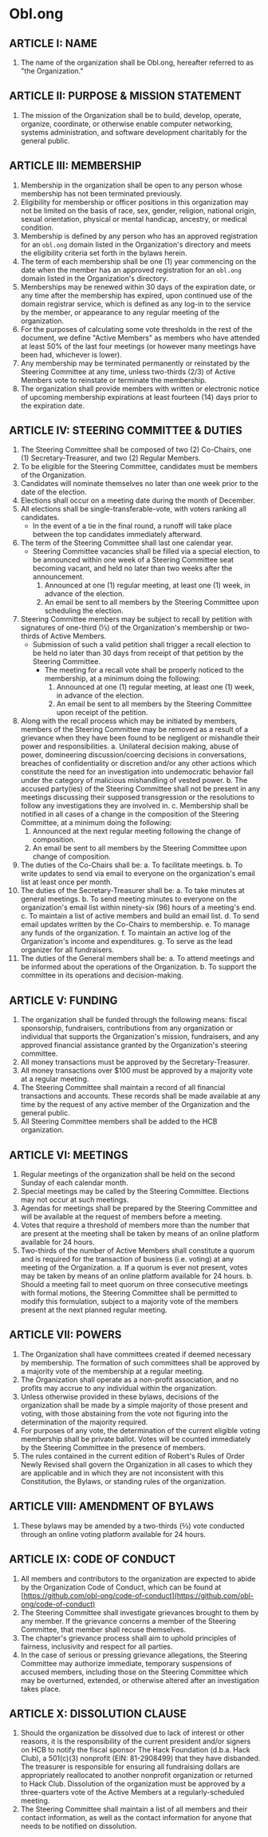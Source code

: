 # Obl.ong

## ARTICLE I: NAME

1. The name of the organization shall be Obl.ong, hereafter referred to as "the Organization."

## ARTICLE II: PURPOSE & MISSION STATEMENT

1. The mission of the Organization shall be to build, develop, operate, organize, coordinate, or otherwise enable computer networking, systems administration, and software development charitably for the general public.

## ARTICLE III: MEMBERSHIP

1. Membership in the organization shall be open to any person whose membership has not been terminated previously.
2. Eligibility for membership or officer positions in this organization may not be limited on the basis of race, sex, gender, religion, national origin, sexual orientation, physical or mental handicap, ancestry, or medical condition.
3. Membership is defined by any person who has an approved registration for an `obl.ong` domain listed in the Organization's directory and meets the eligibility criteria set forth in the bylaws herein.
5. The term of each membership shall be one (1) year commencing on the date when the member has an approved registration for an `obl.ong` domain listed in the Organization's directory.
6. Memberships may be renewed within 30 days of the expiration date, or any time after the membership has expired, upon continued use of the domain registrar service, which is defined as any log-in to the service by the member, or appearance to any regular meeting of the organization.
7. For the purposes of calculating some vote thresholds in the rest of the document, we define "Active Members" as members who have attended at least 50% of the last four meetings (or however many meetings have been had, whichever is lower).
8. Any membership may be terminated permanently or reinstated by the Steering Committee at any time, unless two-thirds (2/3) of Active Members vote to reinstate or terminate the membership.
9. The organization shall provide members with written or electronic notice of upcoming membership expirations at least fourteen (14) days prior to the expiration date.

## ARTICLE IV: STEERING COMMITTEE & DUTIES

1. The Steering Committee shall be composed of two (2) Co-Chairs, one (1) Secretary-Treasurer, and two (2) Regular Members.
2. To be eligible for the Steering Committee, candidates must be members of the Organization.
3. Candidates will nominate themselves no later than one week prior to the date of the election.
4. Elections shall occur on a meeting date during the month of December.
5. All elections shall be single-transferable-vote, with voters ranking all candidates.
   - In the event of a tie in the final round, a runoff will take place between the top candidates immediately afterward.
6. The term of the Steering Committee shall last one calendar year.
   - Steering Committee vacancies shall be filled via a special election, to be announced within one week of a Steering Committee seat becoming vacant, and held no later than two weeks after the announcement.
      1. Announced at one (1) regular meeting, at least one (1) week, in advance of the election.
      2. An email be sent to all members by the Steering Committee upon scheduling the election.
7. Steering Committee members may be subject to recall by petition with signatures of one-third (⅓) of the Organization's membership or two-thirds of Active Members.
   - Submission of such a valid petition shall trigger a recall election to be held no later than 30 days from receipt of that petition by the Steering Committee.
      - The meeting for a recall vote shall be properly noticed to the membership, at a minimum doing the following:
         1. Announced at one (1) regular meeting, at least one (1) week, in advance of the election.
         2. An email be sent to all members by the Steering Committee upon receipt of the petition.
8. Along with the recall process which may be initiated by members, members of the Steering Committee may be removed as a result of a grievance when they have been found to be negligent or mishandle their power and responsibilities.
   a. Unilateral decision making, abuse of power, domineering discussion/coercing decisions in conversations, breaches of confidentiality or discretion and/or any other actions which constitute the need for an investigation into undemocratic behavior fall under the category of malicious mishandling of vested power.
   b. The accused party(ies) of the Steering Committee shall not be present in any meetings discussing their supposed transgression or the resolutions to follow any investigations they are involved in.
   c. Membership shall be notified in all cases of a change in the composition of the Steering Committee, at a minimum doing the following:
      1. Announced at the next regular meeting following the change of composition.
      2. An email be sent to all members by the Steering Committee upon change of composition.
9. The duties of the Co-Chairs shall be:
   a. To facilitate meetings.
   b. To write updates to send via email to everyone on the organization's email list at least once per month.
10. The duties of the Secretary-Treasurer shall be:
   a. To take minutes at general meetings.
   b. To send meeting minutes to everyone on the organization's email list within ninety-six (96) hours of a meeting's end.
   c. To maintain a list of active members and build an email list.
   d. To send email updates written by the Co-Chairs to membership.
   e. To manage any funds of the organization.
   f. To maintain an active log of the Organization's income and expenditures.
   g. To serve as the lead organizer for all fundraisers.
11. The duties of the General members shall be:
   a. To attend meetings and be informed about the operations of the Organization.
   b. To support the committee in its operations and decision-making.

## ARTICLE V: FUNDING

1. The organization shall be funded through the following means: fiscal sponsorship, fundraisers, contributions from any organization or individual that supports the Organization's mission, fundraisers, and any approved financial assistance granted by the Organization's steering committee.
2. All money transactions must be approved by the Secretary-Treasurer.
3. All money transactions over $100 must be approved by a majority vote at a regular meeting.
4. The Steering Committee shall maintain a record of all financial transactions and accounts. These records shall be made available at any time by the request of any active member of the Organization and the general public.
5. All Steering Committee members shall be added to the HCB organization.

## ARTICLE VI: MEETINGS

1. Regular meetings of the organization shall be held on the second Sunday of each calendar month.
2. Special meetings may be called by the Steering Committee. Elections may not occur at such meetings.
3. Agendas for meetings shall be prepared by the Steering Committee and will be available at the request of members before a meeting.
4. Votes that require a threshold of members more than the number that are present at the meeting shall be taken by means of an online platform available for 24 hours.
5. Two-thirds of the number of Active Members shall constitute a quorum and is required for the transaction of business (i.e. voting) at any meeting of the Organization.
  a. If a quorum is ever not present, votes may be taken by means of an online platform available for 24 hours.
  b. Should a meeting fail to meet quorum on three consecutive meetings with formal motions, the Steering Committee shall be permitted to modify this formulation, subject to a majority vote of the members present at the next planned regular meeting.

## ARTICLE VII: POWERS

1. The Organization shall have committees created if deemed necessary by membership. The formation of such committees shall be approved by a majority vote of the membership at a regular meeting.
2. The Organization shall operate as a non-profit association, and no profits may accrue to any individual within the organization.
3. Unless otherwise provided in these bylaws, decisions of the
   organization shall be made by a simple majority of those present and voting, with those abstaining from the vote not figuring into the determination of the majority required.
4. For purposes of any vote, the determination of the current eligible voting membership shall be private ballot. Votes will be counted immediately by the Steering Committee in the presence of members.
5. The rules contained in the current edition of Robert's Rules of Order Newly Revised shall govern the Organization in all cases to which they are applicable and in which they are not inconsistent with this Constitution, the Bylaws, or standing rules of the organization.

## ARTICLE VIII: AMENDMENT OF BYLAWS

1. These bylaws may be amended by a two-thirds (⅔) vote conducted through an online voting platform available for 24 hours.

## ARTICLE IX: CODE OF CONDUCT

1. All members and contributors to the organization are expected to abide by the Organization Code of Conduct, which can be found at [https://github.com/obl-ong/code-of-conduct](https://github.com/obl-ong/code-of-conduct)
2. The Steering Committee shall investigate grievances brought to them by any member. If the grievance concerns a member of the Steering Committee, that member shall recuse themselves.
3. The chapter's grievance process shall aim to uphold principles of fairness, inclusivity and respect for all parties.
4. In the case of serious or pressing grievance allegations, the Steering Committee may authorize immediate, temporary suspensions of accused members, including those on the Steering Committee which may be overturned, extended, or otherwise altered after an investigation takes place.

## ARTICLE X: DISSOLUTION CLAUSE

1. Should the organization be dissolved due to lack of interest or other reasons, it is the responsibility of the current president and/or signers on HCB to notify the fiscal sponsor The Hack Foundation (d.b.a. Hack Club), a 501(c)(3) nonprofit (EIN: 81-2908499) that they have disbanded. The treasurer is responsible for ensuring all fundraising dollars are appropriately reallocated to another nonprofit organization or returned to Hack Club. Dissolution of the organization must be approved by a three-quarters vote of the Active Members at a regularly-scheduled meeting.
2. The Steering Committee shall maintain a list of all members and their contact information, as well as the contact information for anyone that needs to be notified on dissolution.
